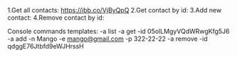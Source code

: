 1.Get all contacts: https://ibb.co/VjByQpQ
2.Get contact by id:
3.Add new contact:
4.Remove contact by id:

Console commands templates:
-a list
-a get -id 05olLMgyVQdWRwgKfg5J6
-a add -n Mango -e mango@gmail.com -p 322-22-22
-a remove -id qdggE76Jtbfd9eWJHrssH
